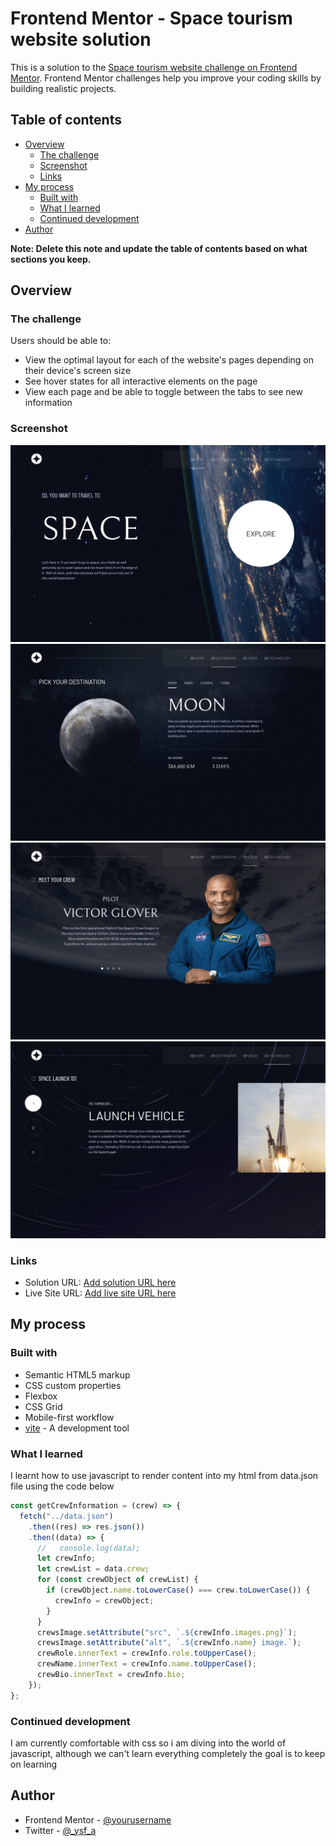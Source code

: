 # Frontend Mentor - Space tourism website solution

This is a solution to the [Space tourism website challenge on Frontend Mentor](https://www.frontendmentor.io/challenges/space-tourism-multipage-website-gRWj1URZ3). Frontend Mentor challenges help you improve your coding skills by building realistic projects.

## Table of contents

- [Overview](#overview)
  - [The challenge](#the-challenge)
  - [Screenshot](#screenshot)
  - [Links](#links)
- [My process](#my-process)
  - [Built with](#built-with)
  - [What I learned](#what-i-learned)
  - [Continued development](#continued-development)
- [Author](#author)

**Note: Delete this note and update the table of contents based on what sections you keep.**

## Overview

### The challenge

Users should be able to:

- View the optimal layout for each of the website's pages depending on their device's screen size
- See hover states for all interactive elements on the page
- View each page and be able to toggle between the tabs to see new information

### Screenshot

![](screenshots\home.png)
![](screenshots\destination.png)
![](screenshots\crew.png)
![](screenshots\technology.png)

### Links

- Solution URL: [Add solution URL here](https://your-solution-url.com)
- Live Site URL: [Add live site URL here](https://your-live-site-url.com)

## My process

### Built with

- Semantic HTML5 markup
- CSS custom properties
- Flexbox
- CSS Grid
- Mobile-first workflow
- [vite](https://vitejs.dev) - A development tool

### What I learned

I learnt how to use javascript to render content into my html from data.json file using the code below

```js
const getCrewInformation = (crew) => {
  fetch("../data.json")
    .then((res) => res.json())
    .then((data) => {
      //   console.log(data);
      let crewInfo;
      let crewList = data.crew;
      for (const crewObject of crewList) {
        if (crewObject.name.toLowerCase() === crew.toLowerCase()) {
          crewInfo = crewObject;
        }
      }
      crewsImage.setAttribute("src", `.${crewInfo.images.png}`);
      crewsImage.setAttribute("alt", `.${crewInfo.name} image.`);
      crewRole.innerText = crewInfo.role.toUpperCase();
      crewName.innerText = crewInfo.name.toUpperCase();
      crewBio.innerText = crewInfo.bio;
    });
};
```

### Continued development

I am currently comfortable with css so i am diving into the world of javascript, although we can't learn everything completely the goal is to keep on learning

## Author

<!-- - Website - [Add your name here](https://www.your-site.com) -->

- Frontend Mentor - [@yourusername](https://www.frontendmentor.io/profile/yourusername)
- Twitter - [@\_ysf_a](https://twitter.com/_ysf_a)
